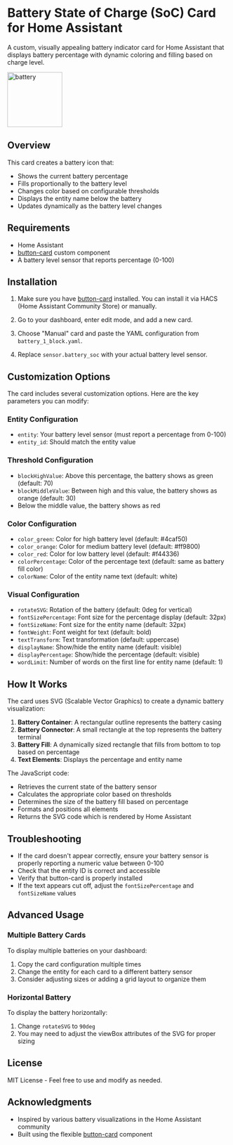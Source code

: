 # Battery State of Charge (SoC) Card for Home Assistant

A custom, visually appealing battery indicator card for Home Assistant that displays battery percentage with dynamic coloring and filling based on charge level.

<img width="125" alt="battery" src="https://github.com/user-attachments/assets/55582039-ad6c-4f2c-a361-22b881e2ee5d" />

## Overview

This card creates a battery icon that:
- Shows the current battery percentage
- Fills proportionally to the battery level
- Changes color based on configurable thresholds
- Displays the entity name below the battery
- Updates dynamically as the battery level changes

## Requirements

- Home Assistant
- [button-card](https://github.com/custom-cards/button-card) custom component
- A battery level sensor that reports percentage (0-100)

## Installation

1. Make sure you have [button-card](https://github.com/custom-cards/button-card) installed. You can install it via HACS (Home Assistant Community Store) or manually.

2. Go to your dashboard, enter edit mode, and add a new card.

3. Choose "Manual" card and paste the YAML configuration from `battery_1_block.yaml`.

4. Replace `sensor.battery_soc` with your actual battery level sensor.

## Customization Options

The card includes several customization options. Here are the key parameters you can modify:

### Entity Configuration

- `entity`: Your battery level sensor (must report a percentage from 0-100)
- `entity_id`: Should match the entity value

### Threshold Configuration

- `blockHighValue`: Above this percentage, the battery shows as green (default: 70)
- `blockMiddleValue`: Between high and this value, the battery shows as orange (default: 30)
- Below the middle value, the battery shows as red

### Color Configuration

- `color_green`: Color for high battery level (default: #4caf50)
- `color_orange`: Color for medium battery level (default: #ff9800)
- `color_red`: Color for low battery level (default: #f44336)
- `colorPercentage`: Color of the percentage text (default: same as battery fill color)
- `colorName`: Color of the entity name text (default: white)

### Visual Configuration

- `rotateSVG`: Rotation of the battery (default: 0deg for vertical)
- `fontSizePercentage`: Font size for the percentage display (default: 32px)
- `fontSizeName`: Font size for the entity name (default: 32px)
- `fontWeight`: Font weight for text (default: bold)
- `textTransform`: Text transformation (default: uppercase)
- `displayName`: Show/hide the entity name (default: visible)
- `displayPercentage`: Show/hide the percentage (default: visible)
- `wordLimit`: Number of words on the first line for entity name (default: 1)

## How It Works

The card uses SVG (Scalable Vector Graphics) to create a dynamic battery visualization:

1. **Battery Container**: A rectangular outline represents the battery casing
2. **Battery Connector**: A small rectangle at the top represents the battery terminal
3. **Battery Fill**: A dynamically sized rectangle that fills from bottom to top based on percentage
4. **Text Elements**: Displays the percentage and entity name

The JavaScript code:
- Retrieves the current state of the battery sensor
- Calculates the appropriate color based on thresholds
- Determines the size of the battery fill based on percentage
- Formats and positions all elements
- Returns the SVG code which is rendered by Home Assistant

## Troubleshooting

- If the card doesn't appear correctly, ensure your battery sensor is properly reporting a numeric value between 0-100
- Check that the entity ID is correct and accessible
- Verify that button-card is properly installed
- If the text appears cut off, adjust the `fontSizePercentage` and `fontSizeName` values

## Advanced Usage

### Multiple Battery Cards

To display multiple batteries on your dashboard:

1. Copy the card configuration multiple times
2. Change the entity for each card to a different battery sensor
3. Consider adjusting sizes or adding a grid layout to organize them

### Horizontal Battery

To display the battery horizontally:

1. Change `rotateSVG` to `90deg`
2. You may need to adjust the viewBox attributes of the SVG for proper sizing

## License

MIT License - Feel free to use and modify as needed.

## Acknowledgments

- Inspired by various battery visualizations in the Home Assistant community
- Built using the flexible [button-card](https://github.com/custom-cards/button-card) component

